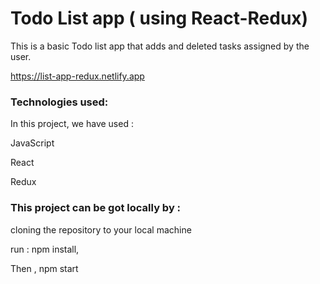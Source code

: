# Todo List app  ( using React-Redux)

This is a basic Todo list app that adds and deleted tasks assigned by the user.

https://list-app-redux.netlify.app

### Technologies used:

In this project, we have used :

JavaScript

React 

Redux

### This project can be got locally by :

cloning the repository to your local machine

run : npm install,

Then , npm start
